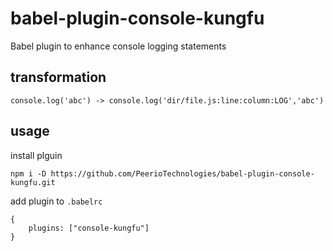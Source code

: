 # babel-plugin-console-kungfu
Babel plugin to enhance console logging statements

## transformation

```
console.log('abc') -> console.log('dir/file.js:line:column:LOG','abc')
```
## usage

install plguin
```
npm i -D https://github.com/PeerioTechnologies/babel-plugin-console-kungfu.git
```

add plugin to `.babelrc`
```
{
    plugins: ["console-kungfu"]
}
```